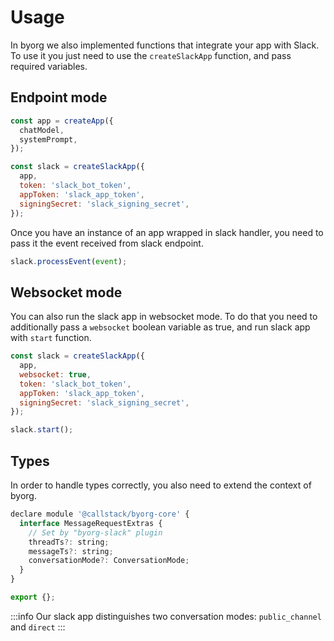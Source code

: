 # Usage

In byorg we also implemented functions that integrate your app with Slack.
To use it you just need to use the `createSlackApp` function, and pass required variables.

## Endpoint mode

```js
const app = createApp({
  chatModel,
  systemPrompt,
});

const slack = createSlackApp({
  app,
  token: 'slack_bot_token',
  appToken: 'slack_app_token',
  signingSecret: 'slack_signing_secret',
});
```

Once you have an instance of an app wrapped in slack handler, you need to pass it the event
received from slack endpoint.

```js
slack.processEvent(event);
```

## Websocket mode

You can also run the slack app in websocket mode. To do that you need to additionally pass
a `websocket` boolean variable as true, and run slack app with `start` function.

```js
const slack = createSlackApp({
  app,
  websocket: true,
  token: 'slack_bot_token',
  appToken: 'slack_app_token',
  signingSecret: 'slack_signing_secret',
});

slack.start();
```

## Types

In order to handle types correctly, you also need to extend the context of byorg.

```js
declare module '@callstack/byorg-core' {
  interface MessageRequestExtras {
    // Set by "byorg-slack" plugin
    threadTs?: string;
    messageTs?: string;
    conversationMode?: ConversationMode;
  }
}

export {};
```

:::info
Our slack app distinguishes two conversation modes: `public_channel` and `direct`
:::
